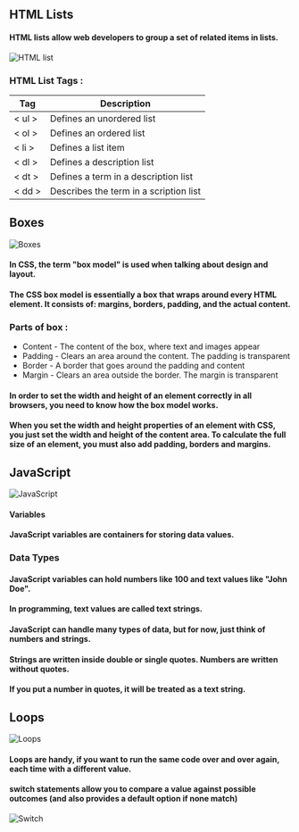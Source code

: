 ## HTML Lists

#### HTML lists allow web developers to group a set of related items in lists.

![HTML list](https://i.ytimg.com/vi/CeJmtFatBuY/maxresdefault.jpg)

### HTML List Tags :

Tag	| Description
----- | -----
< ul > | Defines an unordered list
< ol > | Defines an ordered list
< li > | Defines a list item
< dl > | Defines a description list
< dt > | Defines a term in a description list
< dd > | Describes the term in a scription list

## Boxes

![Boxes](https://lh3.googleusercontent.com/proxy/-PusukpdtDwuKCzPxytyIwlB9TU-Fyb4XKsRPbaJSRc_oURiYM_O8etWkjrRhP5cMIZezWxuyu730VqlB5OlOxahFRKxZLnYKcfCdmyxeyOhSF7KaC_5wvZh)

#### In CSS, the term "box model" is used when talking about design and layout.

#### The CSS box model is essentially a box that wraps around every HTML element. It consists of: margins, borders, padding, and the actual content.

### Parts of box :

- Content - The content of the box, where text and images appear
- Padding - Clears an area around the content. The padding is transparent
- Border - A border that goes around the padding and content
- Margin - Clears an area outside the border. The margin is transparent

#### In order to set the width and height of an element correctly in all browsers, you need to know how the box model works.

#### When you set the width and height properties of an element with CSS, you just set the width and height of the content area. To calculate the full size of an element, you must also add padding, borders and margins.


## JavaScript

![JavaScript](https://res.cloudinary.com/practicaldev/image/fetch/s--_pyWGSyD--/c_imagga_scale,f_auto,fl_progressive,h_420,q_auto,w_1000/https://thepracticaldev.s3.amazonaws.com/i/w9u60357jk4ozdho7urq.jpg)

#### Variables 

#### JavaScript variables are containers for storing data values.

### Data Types

#### JavaScript variables can hold numbers like 100 and text values like "John Doe".

#### In programming, text values are called text strings.

#### JavaScript can handle many types of data, but for now, just think of numbers and strings.

#### Strings are written inside double or single quotes. Numbers are written without quotes.

#### If you put a number in quotes, it will be treated as a text string.


## Loops 

![Loops](https://study.com/cimages/multimages/16/a4bea689-4e19-4e9d-bf71-433c13a2aa68_for_0.png)

#### Loops are handy, if you want to run the same code over and over again, each time with a different value.

#### switch statements allow you to compare a value against possible outcomes (and also provides a default option if none match)

![Switch](https://i.pinimg.com/originals/6b/ac/ea/6bacea683d64a93482e2cf4ab6bd6534.png)
